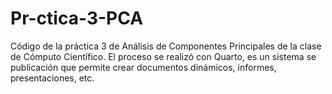 # Pr-ctica-3-PCA
Código de la práctica 3 de Análisis de Componentes Principales de la clase de Cómputo Científico.
El proceso se realizó con Quarto, es un sistema se publicación que permite crear documentos dinámicos, informes, presentaciones, etc.
